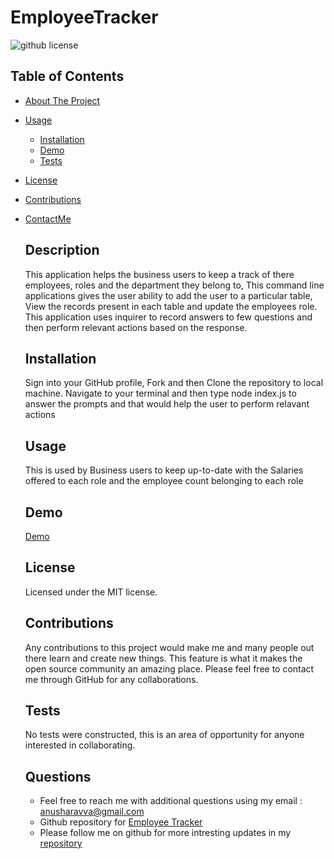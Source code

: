 # EmployeeTracker

  ![github license](https://img.shields.io/badge/license-MIT-blue.svg)

  ## Table of Contents
  
- [About The Project](#description)
- [Usage](#usage)
  - [Installation](#installation)
  - [Demo](#demo)
  - [Tests](#tests)
- [License](#license)
- [Contributions](#contributions)
- [ContactMe](#questions)

  ## Description
  This application helps the business users to keep a track of there employees, roles and the department they belong to, This command line applications gives the user ability to add the user to a particular table, View the records present in each table and update the employees role. This application uses inquirer to record answers to few questions and then perform relevant actions based on the response.

  ## Installation
  Sign into your GitHub profile, Fork and then Clone the repository to local machine. Navigate to your terminal and then type node index.js to answer the prompts and that would help the user to perform relavant actions

  ## Usage
  This is used by Business users to keep up-to-date with the Salaries offered to each role and the employee count belonging to each role

  ## Demo

  [Demo]()

  ## License
  Licensed under the MIT license.

  ## Contributions
  Any contributions to this project would make me and many people out there learn and create new things. This feature is what it makes the open source community an amazing place. Please feel free to contact me through GitHub for any collaborations.

  ## Tests
  No tests were constructed, this is an area of opportunity for anyone interested in collaborating.

  ## Questions
  * Feel free to reach me with additional questions using my email : anusharavva@gmail.com
  * Github repository for [Employee Tracker](https://github.com/anurav18/EmployeeTracker)
  * Please follow me on github for more intresting updates in my [repository](https://github.com/anurav18?tab=repositories)
  
  